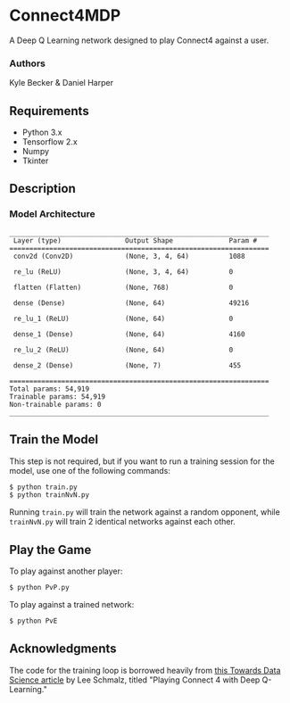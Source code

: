 # Connect4MDP
A Deep Q Learning network designed to play Connect4 against a user.

### Authors
Kyle Becker & Daniel Harper

## Requirements
- Python 3.x
- Tensorflow 2.x
- Numpy
- Tkinter

## Description

### Model Architecture
```
_________________________________________________________________
 Layer (type)                Output Shape              Param #   
=================================================================
 conv2d (Conv2D)             (None, 3, 4, 64)          1088      
                                                                 
 re_lu (ReLU)                (None, 3, 4, 64)          0         
                                                                 
 flatten (Flatten)           (None, 768)               0         
                                                                 
 dense (Dense)               (None, 64)                49216     
                                                                 
 re_lu_1 (ReLU)              (None, 64)                0         
                                                                 
 dense_1 (Dense)             (None, 64)                4160      
                                                                 
 re_lu_2 (ReLU)              (None, 64)                0         
                                                                 
 dense_2 (Dense)             (None, 7)                 455       
                                                                 
=================================================================
Total params: 54,919
Trainable params: 54,919
Non-trainable params: 0
_________________________________________________________________
```
## Train the Model
This step is not required, but if you want to run a training session for the model, use one of the following commands:

```bash
$ python train.py
$ python trainNvN.py
```
Running `train.py` will train the network against a random opponent, while `trainNvN.py` will train 2 identical networks against each other.

## Play the Game
To play against another player:
```bash
$ python PvP.py
```
To play against a trained network:
```bash
$ python PvE
```

## Acknowledgments
The code for the training loop is borrowed heavily from [this Towards Data Science article](https://towardsdatascience.com/playing-connect-4-with-deep-q-learning-76271ed663ca) by Lee Schmalz, titled "Playing Connect 4 with Deep Q-Learning."
